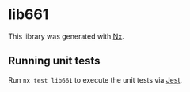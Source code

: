 # lib661

This library was generated with [Nx](https://nx.dev).

## Running unit tests

Run `nx test lib661` to execute the unit tests via [Jest](https://jestjs.io).
